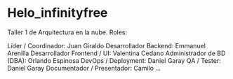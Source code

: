 # Helo_infinityfree
Taller 1 de Arquitectura en la nube.
Roles:

Líder / Coordinador: Juan Giraldo
Desarrollador Backend: Emmanuel Arenilla
Desarrollador Frontend / UI: Valentina Cedano
Administrador de BD (DBA): Orlando Espinosa
DevOps / Deployment: Daniel Garay
QA / Tester: Daniel Garay
Documentador / Presentador: Camilo ...
